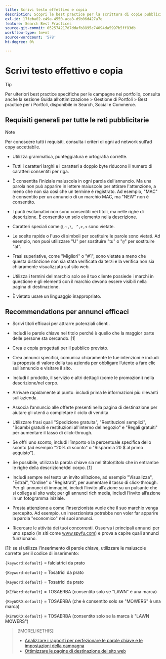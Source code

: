 ```yaml
---
title: Scrivi testo effettivo e copia
description: Scopri le best practice per la scrittura di copie pubblicitarie efficaci.
exl-id: 17feba02-e49a-4550-aca8-d9b06d427a7e
feature: Search Best Practices
source-git-commit: 052574217d7ddafb8895c74094da5997b5ff83db
workflow-type: tm+mt
source-wordcount: '578'
ht-degree: 0%

---
```


# Scrivi testo effettivo e copia

>[!TIP]
>
>Per ulteriori best practice specifiche per le campagne nei portfolio, consulta anche la sezione Guida all’ottimizzazione > Gestione di Portfoli > Best practice per i Portfoli, disponibile in Search, Social e Commerce.<!-- verify convention for referencing Optimization Guide here -->

## Requisiti generali per tutte le reti pubblicitarie

>[!NOTE]
>
>Per conoscere tutti i requisiti, consulta i criteri di ogni ad network sull’ad copy accettabile.

* Utilizza grammatica, punteggiatura e ortografia corrette.

* Tutti i caratteri larghi e i caratteri a doppio byte riducono il numero di caratteri consentiti per riga.

* È consentita l’iniziale maiuscola in ogni parola dell’annuncio. Ma una parola non può apparire in lettere maiuscole per attirare l&#39;attenzione, a meno che non sia così che un termine è registrato. Ad esempio, &quot;MAC&quot; è consentito per un annuncio di un marchio MAC, ma &quot;NEW&quot; non è consentito.

* I punti esclamativi non sono consentiti nei titoli, ma nelle righe di descrizione. È consentito un solo elemento nella descrizione.

* Caratteri speciali come `@,~,\, ^,>,<` sono vietate.

* Le scelte rapide o l&#39;uso di simboli per sostituire le parole sono vietati. Ad esempio, non puoi utilizzare &quot;U&quot; per sostituire &quot;tu&quot; o &quot;`@`&quot; per sostituire &quot;at&quot;.

* Frasi superlative, come &quot;Migliori&quot; o &quot;#1&quot;, sono vietate a meno che questa distinzione non sia stata verificata da terzi e la verifica non sia chiaramente visualizzata sul sito web.

* Utilizza i termini del marchio solo se il tuo cliente possiede i marchi in questione e gli elementi con il marchio devono essere visibili nella pagina di destinazione.

* È vietato usare un linguaggio inappropriato.

## Recommendations per annunci efficaci

* Scrivi titoli efficaci per attrarre potenziali clienti.

* Includi le parole chiave nel titolo perché è quello che la maggior parte delle persone sta cercando. [1]

* Crea e copia progettati per il pubblico previsto.

* Crea annunci specifici, comunica chiaramente le tue intenzioni e includi la proposta di valore della tua azienda per obbligare l’utente a fare clic sull’annuncio e visitare il sito.

* Includi il prodotto, il servizio e altri dettagli (come le promozioni) nella descrizione/nel corpo.

* Arrivare rapidamente al punto: includi prima le informazioni più rilevanti sull’azienda.

* Associa l’annuncio alle offerte presenti nella pagina di destinazione per aiutare gli utenti a completare il ciclo di vendita.

* Utilizzare frasi quali &quot;Spedizione gratuita&quot;, &quot;Restituzioni semplici&quot;, &quot;Scambi gratuiti e restituzioni all&#39;interno del negozio&quot; e &quot;Regali gratuiti&quot; per aumentare il tasso di click-through.

* Se offri uno sconto, includi l’importo o la percentuale specifica dello sconto (ad esempio &quot;20% di sconto&quot; o &quot;Risparmia 20 $ al primo acquisto&quot;).

* Se possibile, utilizza la parola chiave sia nel titolo/titolo che in entrambe le righe della descrizione/del corpo. [1]

* Includi sempre nel testo un invito all’azione, ad esempio &quot;Visualizza&quot;, &quot;Estrai&quot;, &quot;Ordine&quot; o &quot;Registrati&quot;, per aumentare il tasso di click-through. Per gli annunci di immagini, includi l’invito all’azione su un pulsante che si collega al sito web; per gli annunci rich media, includi l’invito all’azione in un fotogramma iniziale.

* Presta attenzione a come l’inserzionista vuole che il suo marchio venga percepito. Ad esempio, un inserzionista potrebbe non voler far apparire la parola &quot;economico&quot; nei suoi annunci.

* Ricercare le attività dei tuoi concorrenti. Osserva i principali annunci per uno spazio (in siti come www.spyfu.com) e prova a capire quali annunci funzionano.

[1]: se si utilizza l&#39;inserimento di parole chiave, utilizzare le maiuscole corrette per il codice di inserimento:

`{keyword:default}` = falciatrici da prato

`{Keyword:default}` = Tosatrici da prato

`{KeyWord:default}` = Tosatrici da prato

`{KEYWord:default}` = TOSAERBA (consentito solo se &quot;LAWN&quot; è una marca)

`{KeyWORD:default}` = TOSAERBA (che è consentito solo se &quot;MOWERS&quot; è una marca)

`{KEYWORD:default}` = TOSAERBA (consentito solo se la marca è &quot;LAWN MOWERS&quot;)

>[!MORELIKETHIS]
>
>* [Analizzare i rapporti per perfezionare le parole chiave e le impostazioni della campagna](best-practices-analyze.md)
>* [Ottimizzare le pagine di destinazione del sito web](best-practices-optimize.md)
